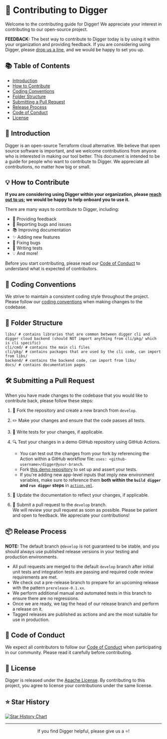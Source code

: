 # 🤝 Contributing to Digger

Welcome to the contributing guide for Digger! We appreciate your interest in contributing to our open-source project.

**FEEDBACK:** The best way to contribute to Digger today is by using it within your organization and providing feedback. If you are considering using Digger, please [drop us a line](https://join.slack.com/t/diggertalk/shared_invite/zt-1q6npg7ib-9dwRbJp8sQpSr2fvWzt9aA), and we would be happy to set you up.

## 📚 Table of Contents

- [Introduction](#introduction)
- [How to Contribute](#how-to-contribute)
- [Coding Conventions](#coding-conventions)
- [Folder Structure](#folder-structure)
- [Submitting a Pull Request](#submitting-a-pull-request)
- [Release Process](#release-process)
- [Code of Conduct](#code-of-conduct)
- [License](#license)

## 🚀 Introduction

Digger is an open-source Terraform cloud alternative. We believe that open source software is important, and we welcome contributions from anyone who is interested in making our tool better. This document is intended to be a guide for people who want to contribute to Digger. We appreciate all contributions, no matter how big or small.

## 💡 How to Contribute

**If you are considering using Digger within your organization, please [reach out to us](https://join.slack.com/t/diggertalk/shared_invite/zt-1q6npg7ib-9dwRbJp8sQpSr2fvWzt9aA); we would be happy to help onboard you to use it.**

There are many ways to contribute to Digger, including:

- 📝 Providing feedback
- 🐛 Reporting bugs and issues
- 📚 Improving documentation
- ✨ Adding new features
- 🔧 Fixing bugs
- 🧪 Writing tests
- 💡 And more!

Before you start contributing, please read our [Code of Conduct](#code-of-conduct) to understand what is expected of contributors.

## 🎨 Coding Conventions

We strive to maintain a consistent coding style throughout the project. Please follow our [coding conventions](/coding-conventions.md) when making changes to the codebase.

## 📂 Folder Structure

```
libs/ # contains libraries that are common between digger cli and digger cloud backend (should NOT import anything from cli/pkg/ which is cli specific)
cli/cmd/ # contains the main cli files
cli/pkg/ # contains packages that are used by the cli code, can import from libs/
backend/ # contains the backend code, can import from libs/
docs/ # contains documentation pages
```


## 🛠️ Submitting a Pull Request

When you have made changes to the codebase that you would like to contribute back, please follow these steps:

1. 🍴 Fork the repository and create a new branch from `develop`.
2. ✏️ Make your changes and ensure that the code passes all tests.
3. 🧪 Write tests for your changes, if applicable.
4. 🔍 Test your changes in a demo GitHub repository using GitHub Actions.

   - You can test out the changes from your fork by referencing the Action within a GitHub workflow file: `uses: <github-username>/digger@your-branch`.
   - Fork [this demo repository](https://github.com/diggerhq/digger_demo_multienv) to set up and assert your tests.
   - If you're adding new app-level inputs that imply new environment variables, make sure to reference them **both within the `build digger` and `run digger` steps** in [`action.yml`](./action.yml).

5. 📜 Update the documentation to reflect your changes, if applicable.
6. 🔄 Submit a pull request to the `develop` branch.  
   We will review your pull request as soon as possible. Please be patient and open to feedback. We appreciate your contributions!

## 📦 Release Process

**NOTE:** The default branch `@develop` is not guaranteed to be stable, and you should always use published release versions in your testing and production environments.

- All pull requests are merged to the default `develop` branch after initial unit tests and integration tests are passing and required code review requirements are met.
- We check out a pre-release branch to prepare for an upcoming release with the pattern `prerelease-0.1.xx`.
- We perform additional manual and automated tests in this branch to ensure there are no regressions.
- Once we are ready, we tag the head of our release branch and perform a release on it.
- Tagged releases are published as actions and are the most suitable for use in production.

## 📜 Code of Conduct

We expect all contributors to follow our [Code of Conduct](https://www.contributor-covenant.org/version/2/1/code_of_conduct/) when participating in our community. Please read it carefully before contributing.

## 📝 License

Digger is released under the [Apache License](LICENSE). By contributing to this project, you agree to license your contributions under the same license.

## ⭐ Star History

[![Star History Chart](https://api.star-history.com/svg?repos=diggerhq/digger&type=Timeline)](https://star-history.com/#diggerhq/digger&Timeline)

---

<p align="center">If you find Digger helpful, please give us a ⭐️!</p>
